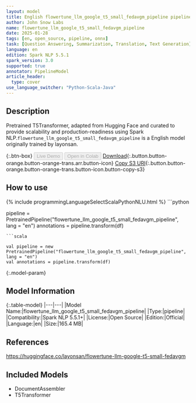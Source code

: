 ```yaml
---
layout: model
title: English flowertune_llm_google_t5_small_fedavgm_pipeline pipeline T5Transformer from layonsan
author: John Snow Labs
name: flowertune_llm_google_t5_small_fedavgm_pipeline
date: 2025-01-28
tags: [en, open_source, pipeline, onnx]
task: [Question Answering, Summarization, Translation, Text Generation]
language: en
edition: Spark NLP 5.5.1
spark_version: 3.0
supported: true
annotator: PipelineModel
article_header:
  type: cover
use_language_switcher: "Python-Scala-Java"
---
```


## Description

Pretrained T5Transformer, adapted from Hugging Face and curated to provide scalability and production-readiness using Spark NLP.`flowertune_llm_google_t5_small_fedavgm_pipeline` is a English model originally trained by layonsan.

{:.btn-box}
<button class="button button-orange" disabled>Live Demo</button>
<button class="button button-orange" disabled>Open in Colab</button>
[Download](https://s3.amazonaws.com/auxdata.johnsnowlabs.com/public/models/flowertune_llm_google_t5_small_fedavgm_pipeline_en_5.5.1_3.0_1738033362647.zip){:.button.button-orange.button-orange-trans.arr.button-icon}
[Copy S3 URI](s3://auxdata.johnsnowlabs.com/public/models/flowertune_llm_google_t5_small_fedavgm_pipeline_en_5.5.1_3.0_1738033362647.zip){:.button.button-orange.button-orange-trans.button-icon.button-copy-s3}

## How to use



<div class="tabs-box" markdown="1">
{% include programmingLanguageSelectScalaPythonNLU.html %}
```python

pipeline = PretrainedPipeline("flowertune_llm_google_t5_small_fedavgm_pipeline", lang = "en")
annotations =  pipeline.transform(df)   

```
```scala

val pipeline = new PretrainedPipeline("flowertune_llm_google_t5_small_fedavgm_pipeline", lang = "en")
val annotations = pipeline.transform(df)

```
</div>

{:.model-param}
## Model Information

{:.table-model}
|---|---|
|Model Name:|flowertune_llm_google_t5_small_fedavgm_pipeline|
|Type:|pipeline|
|Compatibility:|Spark NLP 5.5.1+|
|License:|Open Source|
|Edition:|Official|
|Language:|en|
|Size:|165.4 MB|

## References

https://huggingface.co/layonsan/flowertune-llm-google-t5-small-fedavgm

## Included Models

- DocumentAssembler
- T5Transformer